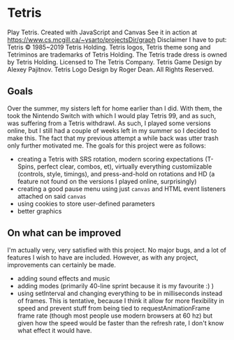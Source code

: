 # Tetris
Play Tetris. Created with JavaScript and Canvas
See it in action at https://www.cs.mcgill.ca/~ysarto/projectsDir/graph
Disclaimer I have to put:
Tetris © 1985~2019 Tetris Holding.
Tetris logos, Tetris theme song and Tetriminos are trademarks of Tetris Holding.
The Tetris trade dress is owned by Tetris Holding.
Licensed to The Tetris Company.
Tetris Game Design by Alexey Pajitnov.
Tetris Logo Design by Roger Dean.
All Rights Reserved.
## Goals
Over the summer, my sisters left for home earlier than I did. With them, the took the Nintendo Switch with which I would play Tetris 99, and as such, was suffering from a Tetris withdrawl. As such, I played some versions online, but I still had a couple of weeks left in my summer so I decided to make this. The fact that my previous attempt a while back was utter trash only further motivated me. The goals for this project were as follows: 
- creating a Tetris with SRS rotation, modern scoring expectations (T-Spins, perfect clear, combos, et), virtually everything customiizable (controls, style, timings), and press-and-hold on rotations and HD (a feature not found on the versions I played online, surprisingly)
- creating a good pause menu using just `canvas` and HTML event listeners attached on said `canvas`
- using cookies to store user-defined parameters
- better graphics
## On what can be improved
I'm actually very, very satisfied with this project. No major bugs, and a lot of features I wish to have are included. However, as with any project, improvements can certainly be made.
- adding sound effects and music
- adding modes (primarily 40-line sprint because it is my favourite :) )
- using setInterval and changing everything to be in milliseconds instead of frames. This is tentative, because I think it allow for more flexibility in speed and prevent stuff from being tied to requestAnimationFrame frame rate (though most people use modern browsers at 60 hz) but given how the speed would be faster than the refresh rate, I don't know what effect it would have.
